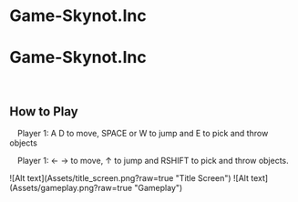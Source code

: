 # Game-Skynot.Inc
<h1>Game-Skynot.Inc</h1>
<p>&emsp; </p>

<h2>How to Play</h2>
<p>&emsp;Player 1: A D to move, SPACE or W to jump and E to pick and throw objects</p>
<p>&emsp;Player 1: ← → to move, ↑ to jump and RSHIFT to pick and throw objects.</p>

<div>
  ![Alt text](Assets/title_screen.png?raw=true "Title Screen")
  ![Alt text](Assets/gameplay.png?raw=true "Gameplay")
</div>
